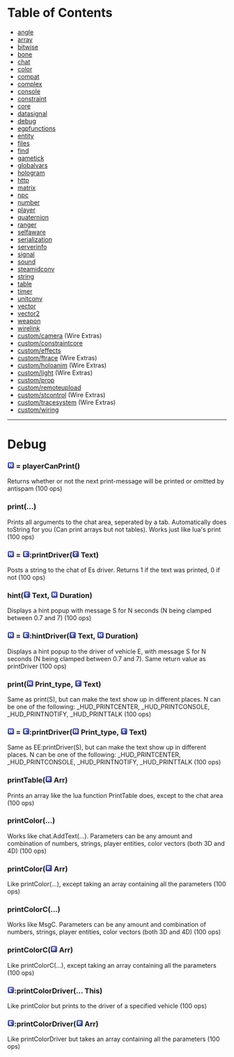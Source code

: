 # Table of Contents

* [angle](e2-docs-angle)
* [array](e2-docs-array)
* [bitwise](e2-docs-bitwise)
* [bone](e2-docs-bone)
* [chat](e2-docs-chat)
* [color](e2-docs-color)
* [compat](e2-docs-compat)
* [complex](e2-docs-complex)
* [console](e2-docs-console)
* [constraint](e2-docs-constraint)
* [core](e2-docs-core)
* [datasignal](e2-docs-datasignal)
* [debug](e2-docs-debug)
* [egpfunctions](e2-docs-egpfunctions)
* [entity](e2-docs-entity)
* [files](e2-docs-files)
* [find](e2-docs-find)
* [gametick](e2-docs-gametick)
* [globalvars](e2-docs-globalvars)
* [hologram](e2-docs-hologram)
* [http](e2-docs-http)
* [matrix](e2-docs-matrix)
* [npc](e2-docs-npc)
* [number](e2-docs-number)
* [player](e2-docs-player)
* [quaternion](e2-docs-quaternion)
* [ranger](e2-docs-ranger)
* [selfaware](e2-docs-selfaware)
* [serialization](e2-docs-serialization)
* [serverinfo](e2-docs-serverinfo)
* [signal](e2-docs-signal)
* [sound](e2-docs-sound)
* [steamidconv](e2-docs-steamidconv)
* [string](e2-docs-string)
* [table](e2-docs-table)
* [timer](e2-docs-timer)
* [unitconv](e2-docs-unitconv)
* [vector](e2-docs-vector)
* [vector2](e2-docs-vector2)
* [weapon](e2-docs-weapon)
* [wirelink](e2-docs-wirelink)
* [custom/camera](e2-docs-custom-camera) (Wire Extras)
* [custom/constraintcore](e2-docs-custom-constraintcore)
* [custom/effects](e2-docs-custom-effects)
* [custom/ftrace](e2-docs-custom-ftrace) (Wire Extras)
* [custom/holoanim](e2-docs-custom-holoanim) (Wire Extras)
* [custom/light](e2-docs-custom-light) (Wire Extras)
* [custom/prop](e2-docs-custom-prop)
* [custom/remoteupload](e2-docs-custom-remoteupload)
* [custom/stcontrol](e2-docs-custom-stcontrol) (Wire Extras)
* [custom/tracesystem](e2-docs-custom-tracesystem) (Wire Extras)
* [custom/wiring](e2-docs-custom-wiring)
***

# Debug

### ![Number](Type-Number.png "Number") = playerCanPrint()

Returns whether or not the next print-message will be printed or omitted by antispam (100 ops)

### print(...)

Prints all arguments to the chat area, seperated by a tab. Automatically does toString for you (Can print arrays but not tables). Works just like lua's print (100 ops)

### ![Number](Type-Number.png "Number") = ![Entity](Type-Entity.png "Entity"):printDriver(![String](Type-String.png "String") Text)

Posts a string to the chat of Es driver. Returns 1 if the text was printed, 0 if not (100 ops)

### hint(![String](Type-String.png "String") Text, ![Number](Type-Number.png "Number") Duration)

Displays a hint popup with message S for N seconds (N being clamped between 0.7 and 7) (100 ops)

### ![Number](Type-Number.png "Number") = ![Entity](Type-Entity.png "Entity"):hintDriver(![String](Type-String.png "String") Text, ![Number](Type-Number.png "Number") Duration)

Displays a hint popup to the driver of vehicle E, with message S for N seconds (N being clamped between 0.7 and 7). Same return value as printDriver (100 ops)

### print(![Number](Type-Number.png "Number") Print_type, ![String](Type-String.png "String") Text)

Same as print(S), but can make the text show up in different places. N can be one of the following: _HUD_PRINTCENTER, _HUD_PRINTCONSOLE, _HUD_PRINTNOTIFY, _HUD_PRINTTALK (100 ops)

### ![Number](Type-Number.png "Number") = ![Entity](Type-Entity.png "Entity"):printDriver(![Number](Type-Number.png "Number") Print_type, ![String](Type-String.png "String") Text)

Same as EE:printDriver(S), but can make the text show up in different places. N can be one of the following: _HUD_PRINTCENTER, _HUD_PRINTCONSOLE, _HUD_PRINTNOTIFY, _HUD_PRINTTALK (100 ops)

### printTable(![Array](Type-Array.png "Array") Arr)

Prints an array like the lua function PrintTable does, except to the chat area (100 ops)

### printColor(...)

Works like chat.AddText(...). Parameters can be any amount and combination of numbers, strings, player entities, color vectors (both 3D and 4D) (100 ops)

### printColor(![Array](Type-Array.png "Array") Arr)

Like printColor(...), except taking an array containing all the parameters (100 ops)

### printColorC(...)

Works like MsgC. Parameters can be any amount and combination of numbers, strings, player entities, color vectors (both 3D and 4D) (100 ops)

### printColorC(![Array](Type-Array.png "Array") Arr)

Like printColorC(...), except taking an array containing all the parameters (100 ops)

### ![Entity](Type-Entity.png "Entity"):printColorDriver(... This)

Like printColor but prints to the driver of a specified vehicle (100 ops)

### ![Entity](Type-Entity.png "Entity"):printColorDriver(![Array](Type-Array.png "Array") Arr)

Like printColorDriver but takes an array containing all the parameters (100 ops)